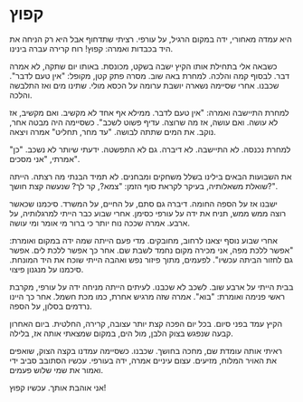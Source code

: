 # קפוץ

היא עמדה מאחורי, ידה במקום הרגיל, על עורפי. רציתי שתדחוף אבל היא רק הניחה את היד בכבדות ואמרה: קפוץ! רוח קרירה עברה בינינו. 

כשבאה אלי בתחילת אותו הקיץ ישבה בשקט, מכונסת. באותו יום שתקה, לא אמרה דבר. לבסוף קמה והלכה. למחרת באה שוב. מסרה פתק קטן, מקופל: "אין טעם לדבר". שכבנו. אחרי שסיימה נשארה יושבת ערומה על הכסא מולי. שתינו מים ואז התלבשה והלכה.

למחרת התיישבה ואמרה: "אין טעם לדבר. ממילא אף אחד לא מקשיב. ואם מקשיב, אז לא עושה. ואם עושה, אז מה שרוצה. עדיף פשוט לשכב". כשסיימה היה מבטה אחר, נוקב. את המים שתתה לבושה. "עד מחר, תחליט" אמרה ויצאה.

למחרת נכנסה. לא התיישבה. לא דיברה. גם לא התפשטה. ידעתי שיותר לא נשכב. "כן" אמרתי, "אני מסכים".

את השבועות הבאים בילינו בשלל משחקים ומבחנים. לא תמיד הבנתי מה רצתה. הייתה שואלת משאלותיה, בעיקר לקראת סוף הזמן: "צמא?, קר לך? שנעשה קצת חושך?".

ישבנו אז על הספה החומה. דיברה גם סתם, על החיים, על המשרד. סיכמנו שכאשר רוצה ממש ממש, תניח את ידה על עורפי כסימן. אחרי שבוע כבר הייתי למרגלותיה, על ארבע. אמרה שככה נוח יותר כי ברור מי אומר ומי עושה.

אחרי שבוע נוסף יצאנו לרחוב, מחובקים. מדי פעם הייתה שמה ידה במקום ואומרת: "אפשר ללכת מפה, אני מכירה מקום נחמד לשבת שם. אחר כך אפשר ללכת לים. אפשר גם לחזור הביתה עכשיו". לפעמים, מתוך פיזור נפש ואהבה הייתי שוכח את היד המונחת. סיכמנו על מנגנון פיצוי.

בבית הייתי על ארבע שוב. לשכב לא שכבנו. לעיתים הייתה מניחה ידה על עורפי, מקרבת ראשי פנימה ואומרת: "בוא". אמרה שזה מרגיש אחרת, כמו מכת חשמל. אחר כך היינו נרדמים בסלון, על הספה.

הקיץ עמד בפני סיום. בכל יום הפכה קצת יותר עצובה, קרירה, החלטית. ביום האחרון קבעה שנפגש בצוק הלבן, מול הים, במקום שמצאתי אותה אז, בלילה.

ראיתי אותה עומדת שם, מחכה בחושך. שכבנו. כשסיימה עמדנו בקצה הצוק, שואפים את האויר המלוח, מזיעים. עצום עיניים אמרה, ידה בעורפי. עכשיו הסתובב סביב ידי ואמור את שמי שלוש פעמים.

אני אוהבת אותך. עכשיו קפוץ!